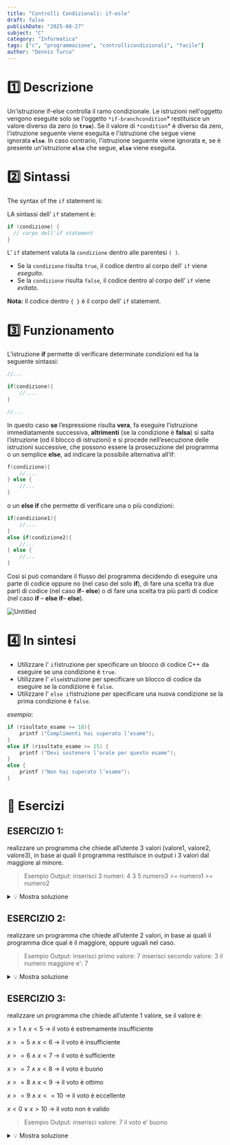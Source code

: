```yaml
---
title: "Controlli Condizionali: if-esle"
draft: false
publishDate: "2025-08-27"
subject: "C"
category: "Informatica"
tags: ["c", "programmazione", "controllicondizionali", "facile"]
author: "Dennis Turco"
---
```


# 1️⃣ Descrizione

Un'istruzione if-else controlla il ramo condizionale. Le istruzioni nell'oggetto vengono eseguite solo se l'oggetto `*if-branchcondition`* restituisce un valore diverso da zero (o **`true`**). Se il valore di `*condition`* è diverso da zero, l'istruzione seguente viene eseguita e l'istruzione che segue viene ignorata **`else`**. In caso contrario, l'istruzione seguente viene ignorata e, se è presente un'istruzione **`else`** che segue, **`else`** viene eseguita.

# 2️⃣ Sintassi

The syntax of the `if` statement is:

LA sintassi dell’ `if` statement è:

```c
if (condizione) {
  // corpo dell'if statement
}
```

L’ `if` statement valuta la `condizione` dentro alle parentesi `( )`.

- Se la `condizione` risulta `true`, il codice dentro al corpo dell’ `if` viene *eseguito*.
- Se la `condizione` risulta `false`, il codice dentro al corpo dell’ `if` viene *evitato*.

**Nota:** Il codice dentro `{ }` è il corpo dell’ `if` statement.

# 3️⃣ Funzionamento

L’istruzione **if** permette di verificare determinate condizioni ed ha la seguente sintassi:

```c
//...

if(condizione){
	//....
}

//...
```

In questo caso **se** l’espressione risulta **vera**, fa eseguire l’istruzione immediatamente successiva, **altrimenti** (se la condizione è **falsa**) si salta l’istruzione (od il blocco di istruzioni) e si procede nell’esecuzione delle istruzioni successive, che possono essere la prosecuzione del programma o un semplice **else**, ad indicare la possibile alternativa all’if:

```c
f(condizione){
	//....
} else {
	//...
}
```

o un **else if** che permette di verificare una o più condizioni:

```c
if(condizione1){
	//....
} 
else if(condizione2){
	//...
} else {
	//...
}
```

Così si può comandare il flusso del programma decidendo di eseguire una parte di codice oppure no (nel caso del solo **if**), di fare una scelta tra due parti di codice (nel caso **if**– **else**) o di fare una scelta tra più parti di codice (nel caso **if** – **else if**– **else**).

![Untitled](https://prod-files-secure.s3.us-west-2.amazonaws.com/fc365119-f5ed-4502-931a-ad228fc2dca6/f0f997e6-33e3-4e25-b765-bfa618149204/Untitled.png)

# 4️⃣ In sintesi

- Utilizzare l' `if`istruzione per specificare un blocco di codice C++ da eseguire se una condizione è `true`.
- Utilizzare l' `else`istruzione per specificare un blocco di codice da eseguire se la condizione è `false`.
- Utilizzare l' `else if`istruzione per specificare una nuova condizione se la prima condizione è `false`.

*esempio*:

```c
if (risultato_esame >= 18){
	printf ("Complimenti hai superato l’esame"); 
}
else if (risultato_esame >= 15) {
	printf ("Devi sostenere l’orale per questo esame");
}
else {
	printf ("Non hai superato l’esame");
}
```

# 📑 Esercizi

## ESERCIZIO 1:

realizzare un programma che chiede all’utente 3 valori (valore1, valore2, valore3), in base ai quali il programma restituisce in output i 3 valori dal maggiore al minore.

> Esempio Output:
inserisci 3 numeri: 
4
3
5
numero3 >= numero1 >= numero2
<details>
<summary>💡 Mostra soluzione</summary>

```cpp
#include <iostream>
using namespace std;

int main() {
    int numero1;
    int numero2;
    int numero3;
    
    printf("inserisci 3 numeri: ");
    scanf("%d", numero1);
    scanf("%d", numero2);
    scanf("%d", numero3);
    
if (numero1 >= numero2 && numero1 >= numero3) {
        if (numero2 >= numero3) {
            printf("numero1 >= numero2 >= numero3 \n");
        }
        else {
            printf("numero1 >= numero3 >= numero2 \n");
        }
    }
    else if (numero2 >= numero1 && numero2 >= numero3) {
        if (numero1 >= numero3) {
            printf("numero2 >= numero1 >= numero3 \n");
        }
        else {
            printf("numero2 >= numero3 >= numero1 \n");
        }
    }
    else {
        if (numero2 >= numero1) {
            printf("numero3 >= numero2 >= numero1 \n");
        }
        else {
            printf("numero3 >= numero1 >= numero2 \n");
        }
    }
        
        return 0;
}
```
</details>

## ESERCIZIO 2:

realizzare un programma che chiede all’utente 2 valori, in base ai quali il programma dice qual è il maggiore, oppure uguali nel caso.

> Esempio Output:
inserisci primo valore:  7
inserisci secondo valore: 3 
il numero maggiore e':  7
<details>
<summary>💡 Mostra soluzione</summary>

```c
#include <stdio.h>

int main(){
    int x;
    int y;

    printf("inserisci primo valore: ");
    scanf("%d" , &x);

    printf("inserisci secondo valore: ");
    scanf("%d" , &y);

    if(x>y){
        printf("il numero maggiore e': %d", x);
    }
    else if(x<y){
        printf("il numero maggiore e': %d", y);
    }
    else{
        printf("i numeroi sono uguali");
    }
    return 0;
}
```
</details>

## ESERCIZIO 3:

realizzare un programma che chiede all’utente 1 valore, se il valore è:

$x>1 ∧ x < 5$  → il voto è estremamente insufficiente

$x>=5 ∧ x < 6$  → il voto è insufficiente

$x>=6 ∧ x < 7$  → il voto è sufficiente

$x>=7 ∧ x < 8$  → il voto è buono

$x>=8 ∧ x < 9$  → il voto è ottimo

$x>=9 ∧ x <= 10$  → il voto è eccellente

$x<0 ∨ x>10$  → il voto non è valido

> Esempio Output:
inserisci valore:  7
il voto e’ buono
<details>
<summary>💡 Mostra soluzione</summary>

```cpp
#include <stdio.h>

int main(){

    float val1;

    printf("inserisci valore: ");
    scanf("%f" , &val1);

    if(val1>1 && val1<5){
        printf("il voto e' estremamente insufficiente");
    }
    else if(val1>=5 && val1<6){
        printf("il voto e' insufficiente");
    }
    else if(val1>=6 && val1<7){
        printf("il voto e' sufficiente");
    }
    else if(val1>=7 && val1<8){
        printf("il voto e' buono");
    }
    else if(val1>=8 && val1<9){
        printf("il voto e' ottimo");
    }
    else if(val1>=9 && val1<=10){
        printf("il voto e' eccellente");
    }
    else if(val1<0 || val1>10){
        printf("il voto non e' valido");
    }
    else {
        printf("errore...");
    }

    return 0;

}
```

</details>